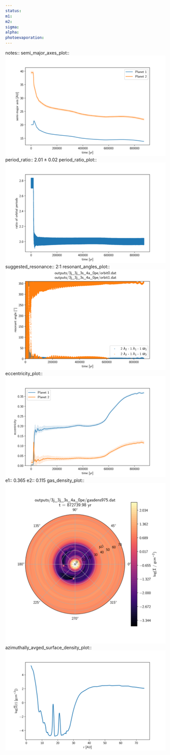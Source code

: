 ```yaml
---
status:
m1:
m2:
sigma:
alpha:
photoevaporation:
---
```


notes::
semi_major_axes_plot:: ![semi_major_axes_3j_3j_3s_4a_0pe.png](plots/semi_major_axes/semi_major_axes_3j_3j_3s_4a_0pe.png)
period_ratio:: 2.01 ± 0.02
period_ratio_plot:: ![period_ratio_3j_3j_3s_4a_0pe.png](plots/period_ratio/period_ratio_3j_3j_3s_4a_0pe.png)
suggested_resonance:: 2:1
resonant_angles_plot:: ![resonant_angles_3j_3j_3s_4a_0pe.png](plots/resonant_angles/resonant_angles_3j_3j_3s_4a_0pe.png)
eccentricity_plot:: ![eccentricity_3j_3j_3s_4a_0pe.png](plots/eccentricity/eccentricity_3j_3j_3s_4a_0pe.png)
e1:: 0.365
e2:: 0.115
gas_density_plot:: ![gas_density_3j_3j_3s_4a_0pe.png](plots/gas_density/gas_density_3j_3j_3s_4a_0pe.png)
azimuthally_avged_surface_density_plot:: ![azimuthally_avged_surface_density_3j_3j_3s_4a_0pe.png](plots/azimuthally_avged_surface_density/azimuthally_avged_surface_density_3j_3j_3s_4a_0pe.png)
